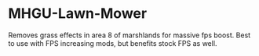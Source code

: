 # MHGU-Lawn-Mower
Removes grass effects in area 8 of marshlands for massive fps boost. Best to use with FPS increasing mods, but benefits stock FPS as well.
